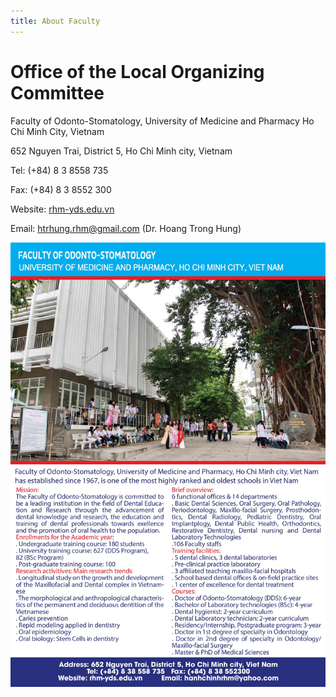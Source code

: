 ```yaml
---
title: About Faculty
---
```


# Office of the Local Organizing Committee

Faculty of Odonto-Stomatology, University of Medicine and Pharmacy Ho Chi Minh City, Vietnam

652 Nguyen Trai, District 5, Ho Chi Minh city, Vietnam

Tel: (+84) 8 3 8558 735

Fax: (+84) 8 3 8552 300

Website: [rhm-yds.edu.vn](http://rhm-yds.edu.vn)

Email: htrhung.rhm@gmail.com (Dr. Hoang Trong Hung)

![](/assets/about_faculty/poster.jpg)
